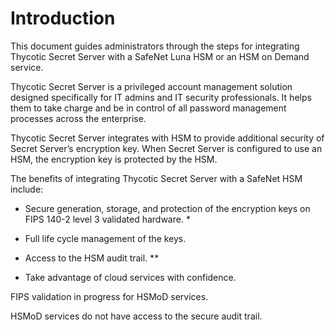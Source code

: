 [title]: # (SafeNet Luna HSM)
[tags]: # (introduction)
[priority]: # (1)
# Introduction

This document guides administrators through the steps for integrating Thycotic
Secret Server with a SafeNet Luna HSM or an HSM on Demand service.

Thycotic Secret Server is a privileged account management solution designed
specifically for IT admins and IT security professionals. It helps them to take
charge and be in control of all password management processes across the
enterprise.

Thycotic Secret Server integrates with HSM to provide additional security of
Secret Server’s encryption key. When Secret Server is configured to use an HSM,
the encryption key is protected by the HSM.

The benefits of integrating Thycotic Secret Server with a SafeNet HSM include:

-   Secure generation, storage, and protection of the encryption keys on FIPS
    140-2 level 3 validated hardware. \*

-   Full life cycle management of the keys.

-   Access to the HSM audit trail. \*\*

-   Take advantage of cloud services with confidence.

FIPS validation in progress for HSMoD services.

HSMoD services do not have access to the secure audit trail.
